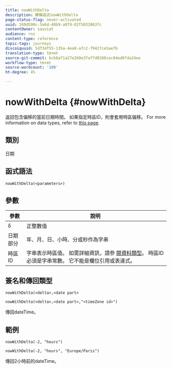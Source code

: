 ```yaml
---
title: nowWithDelta
description: 瞭解函式nowWithDelta
page-status-flag: never-activated
uuid: 269d590c-5a6d-40b9-a879-02f5033863fc
contentOwner: sauviat
audience: rns
content-type: reference
topic-tags: journeys
discoiquuid: 5df34f55-135a-4ea8-afc2-f9427ce5ae7b
translation-type: tm+mt
source-git-commit: bcb8a71a27e2b9e37af7d0260cec04ed0fda24ee
workflow-type: tm+mt
source-wordcount: '109'
ht-degree: 4%

---
```



# nowWithDelta {#nowWithDelta}

返回包含偏移的當前日期時間。 如果指定時區ID，則會套用時區偏移。 For more information on data types, refer to [this page](../expression/data-types.md).

## 類別

日期

## 函式語法

`nowWithDelta(<parameters>)`

## 參數

| 參數 | 說明 |
|--- |--- |
| δ | 正整數值 |
| 日期部分 | 年、月、日、小時、分或秒作為字串 |
| 時區ID | 字串表示時區值。 如需詳細資訊，請參 [閱資料類型](../expression/data-types.md)。 時區ID必須是字串常數。 它不能是欄位引用或表達式。 |

## 簽名和傳回類型

`nowWithDelta(<delta>,<date part>`

`nowWithDelta(<delta>,<date part>,"<timeZone id>")`

傳回dateTime。

## 範例

`nowWithDelta(-2, "hours")`

`nowWithDelta(-2, "hours", "Europe/Paris")`

傳回2小時前的dateTime。
